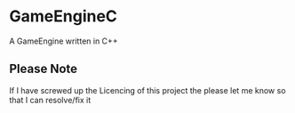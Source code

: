 # GameEngineC
A GameEngine written in C++


## Please Note
If I have screwed up the Licencing of this project the please let me 
know so that I can resolve/fix it